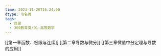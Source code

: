 ```yaml
---
time: 2023-11-20T16:24:00
dtype: 书名页
tags:
  - 目录
  - 300教育类/01-高等数学
---
```

[[第一章函数、极限与连续]]
[[第二章导数与微分]]
[[第三章微值中分定理与导数的应用]]